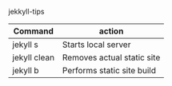 jekkyll-tips

| Command      | action                     |
| ------------ | -------------------------- |
| jekyll s     | Starts local server        |
| jekyll clean | Removes actual static site |
| jekyll b     | Performs static site build |
